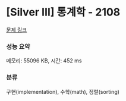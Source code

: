 # [Silver III] 통계학 - 2108 

[문제 링크](https://www.acmicpc.net/problem/2108) 

### 성능 요약

메모리: 55096 KB, 시간: 452 ms

### 분류

구현(implementation), 수학(math), 정렬(sorting)

